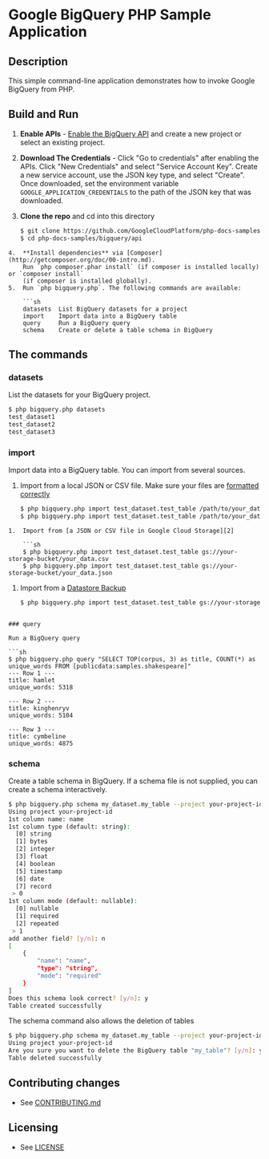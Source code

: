 # Google BigQuery PHP Sample Application

## Description

This simple command-line application demonstrates how to invoke Google BigQuery from PHP.

## Build and Run
1.  **Enable APIs** - [Enable the BigQuery API](https://console.cloud.google.com/flows/enableapi?apiid=bigquery)
    and create a new project or select an existing project.
2.  **Download The Credentials** - Click "Go to credentials" after enabling the APIs. Click "New Credentials"
    and select "Service Account Key". Create a new service account, use the JSON key type, and
    select "Create". Once downloaded, set the environment variable `GOOGLE_APPLICATION_CREDENTIALS`
    to the path of the JSON key that was downloaded.
3.  **Clone the repo** and cd into this directory

    ```sh
    $ git clone https://github.com/GoogleCloudPlatform/php-docs-samples
    $ cd php-docs-samples/bigquery/api
```
4.  **Install dependencies** via [Composer](http://getcomposer.org/doc/00-intro.md).
    Run `php composer.phar install` (if composer is installed locally) or `composer install`
    (if composer is installed globally).
5.  Run `php bigquery.php`. The following commands are available:

    ```sh
    datasets  List BigQuery datasets for a project
    import    Import data into a BigQuery table
    query     Run a BigQuery query
    schema    Create or delete a table schema in BigQuery
```

## The commands

### datasets

List the datasets for your BigQuery project.

```sh
$ php bigquery.php datasets
test_dataset1
test_dataset2
test_dataset3
```

### import

Import data into a BigQuery table. You can import from several sources.

1.  Import from a local JSON or CSV file. Make sure your files are [formatted correctly][1]

    ```sh
    $ php bigquery.php import test_dataset.test_table /path/to/your_data.csv
    $ php bigquery.php import test_dataset.test_table /path/to/your_data.json
```
1.  Import from [a JSON or CSV file in Google Cloud Storage][2]

    ```sh
    $ php bigquery.php import test_dataset.test_table gs://your-storage-bucket/your_data.csv
    $ php bigquery.php import test_dataset.test_table gs://your-storage-bucket/your_data.json
```
1.  Import from a [Datastore Backup][3]

    ```sh
    $ php bigquery.php import test_dataset.test_table gs://your-storage-bucket/your_data.backup_info
```

### query

Run a BigQuery query

```sh
$ php bigquery.php query "SELECT TOP(corpus, 3) as title, COUNT(*) as unique_words FROM [publicdata:samples.shakespeare]"
--- Row 1 ---
title: hamlet
unique_words: 5318

--- Row 2 ---
title: kinghenryv
unique_words: 5104

--- Row 3 ---
title: cymbeline
unique_words: 4875
```

### schema

Create a table schema in BigQuery. If a schema file is not supplied, you can
create a schema interactively.

```sh
$ php bigquery.php schema my_dataset.my_table --project your-project-id
Using project your-project-id
1st column name: name
1st column type (default: string):
  [0] string
  [1] bytes
  [2] integer
  [3] float
  [4] boolean
  [5] timestamp
  [6] date
  [7] record
 > 0
1st column mode (default: nullable):
  [0] nullable
  [1] required
  [2] repeated
 > 1
add another field? [y/n]: n
[
    {
        "name": "name",
        "type": "string",
        "mode": "required"
    }
]
Does this schema look correct? [y/n]: y
Table created successfully
```

The schema command also allows the deletion of tables
```sh
$ php bigquery.php schema my_dataset.my_table --project your-project-id --delete
Using project your-project-id
Are you sure you want to delete the BigQuery table "my_table"? [y/n]: y
Table deleted successfully
```

## Contributing changes

* See [CONTRIBUTING.md](../../CONTRIBUTING.md)

## Licensing

* See [LICENSE](../../LICENSE)

[1]: https://cloud.google.com/bigquery/loading-data#specifying_the_source_format
[2]: https://cloud.google.com/bigquery/docs/loading-data-cloud-storage
[3]: https://cloud.google.com/bigquery/loading-data-cloud-datastore
